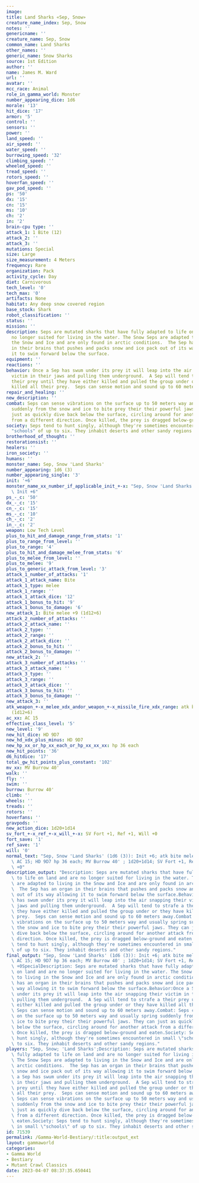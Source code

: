 ```yaml
---
image:
title: Land Sharks «Sep, Snow»
creature_name_index: Sep, Snow
notes: ''
genericname: ''
creature_name: Sep, Snow
common_name: Land Sharks
other_names: ''
generic_name: Snow Sharks
source: 1st Edition
author: ''
name: James M. Ward
url: ''
avatar: ''
mcc_race: Animal
role_in_gamma_world: Monster
number_appearing_dice: 1d6
morale: '13'
hit_dice: '17'
armor: '5'
control: ''
sensors: ''
power: ''
land_speed: ''
air_speed: ''
water_speed: ''
burrowing_speed: '32'
climbing_speed: ''
wheeled_speed: ''
tread_speed: ''
rotors_speed: ''
hoverfan_speed: ''
gav_pod_speed: ''
ps: '50'
dx: '15'
cn: '15'
ms: '10'
ch: '2'
in: '2'
brain-cpu type: ''
attack_1: 1 Bite (12)
attack_2: ''
attack_3: ''
mutations: Special
size: Large
size_measurement: 4 Meters
frequency: Rare
organization: Pack
activity_cycle: Day
diet: Carnivorous
tech_level: '0'
tech_max: '0'
artifacts: None
habitat: Any deep snow covered region
base_stock: Shark
robot_classification: ''
status: ''
mission: ''
description: Seps are mutated sharks that have fully adapted to life on land and are
  no longer suited for living in the water. The Snow Seps are adapted to living in
  the Snow and Ice and are only found in arctic conditions.  The Sep has an organ
  in their brains that pushes and packs snow and ice pack out of its way allowing
  it to swim forward below the surface.
equipment: ''
reactions: ''
behavior: Once a Sep has swum under its prey it will leap into the air snapping their
  victim in their jaws and pulling them underground.  A Sep will tend to strafe a
  their prey until they have either killed and pulled the group under or they have
  killed all their prey.  Seps can sense motion and sound up to 60 meters away.
repair_and_healing: ''
new_description: ''
combat: Seps can sense vibrations on the surface up to 50 meters way and usually spring
  suddenly from the snow and ice to bite prey their their powerful jaws. They can
  just as quickly dive back below the surface, circling around for another attack
  from a different direction. Once killed, the prey is dragged below-ground and eaten.
society: Seps tend to hunt singly, although they're sometimes encountered in small
  "schools" of up to six. They inhabit deserts and other sandy regions.
brotherhood_of_thought: ''
restorationsist: ''
healers: ''
iron_society: ''
humans: ''
monster_name: Sep, Snow 'Land Sharks'
number_appearing: 1d6 (3)
number_appearing_single: '3'
init: '+6'
monster_name_xx_number_if_applicable_init_+-x: "Sep, Snow 'Land Sharks' (1d6 (3)):\
  \ Init +6"
ps_-_c: '50'
dx_-_c: '15'
cn_-_c: '15'
ms_-_c: '10'
ch_-_c: '2'
in_-_c: '2'
weapon: Low Tech Level
plus_to_hit_and_damage_range_from_stats: '1'
plus_to_range_from_level: ''
plus_to_range: '4'
plus_to_hit_and_damage_melee_from_stats: '6'
plus_to_melee_from_level: ''
plus_to_melee: '9'
plus_to_generic_attack_from_level: '3'
attack_1_number_of_attacks: '1'
attack_1_attack_name: Bite
attack_1_type: melee
attack_1_range: ''
attack_1_attack_dice: '12'
attack_1_bonus_to_hit: '9'
attack_1_bonus_to_damage: '6'
new_attack_1: Bite melee +9 (1d12+6)
attack_2_number_of_attacks: ''
attack_2_attack_name: ''
attack_2_type: ''
attack_2_range: ''
attack_2_attack_dice: ''
attack_2_bonus_to_hit: ''
attack_2_bonus_to_damage: ''
new_attack_2: ''
attack_3_number_of_attacks: ''
attack_3_attack_name: ''
attack_3_type: ''
attack_3_range: ''
attack_3_attack_dice: ''
attack_3_bonus_to_hit: ''
attack_3_bonus_to_damage: ''
new_attack_3: ''
atk_weapon_+-x_melee_xdx_andor_weapon_+-x_missile_fire_xdx_range: atk bite melee +9
  (1d12+6)
ac_xx: AC 15
effective_class_level: '5'
new_level: '9'
new_hit_dice: HD 9D7
new_hd_xdx_plus_minus: HD 9D7
new_hp_xx_or_hp_xx_each_or_hp_xx_xx_xx: hp 36 each
new_hit_points: '36'
d6_hitdice: '17'
total_gw_hit_points_plus_constant: '102'
mv_xx: MV Burrow 40'
walk: ''
fly: ''
swim: ''
burrow: Burrow 40'
climb: ''
wheels: ''
treads: ''
rotors: ''
hoverfans: ''
gravpods: ''
new_action_dice: 1d20+1d14
sv_fort_+-x_ref_+-x_will_+-x: SV Fort +1, Ref +1, Will +0
fort_save: '1'
ref_save: '1'
will: '0'
normal_text: "Sep, Snow 'Land Sharks' (1d6 (3)): Init +6; atk bite melee +9 (1d12+6);\
  \ AC 15; HD 9D7 hp 36 each; MV Burrow 40' ; 1d20+1d14; SV Fort +1, Ref +1, Will\
  \ +0"
description_output: "Description: Seps are mutated sharks that have fully adapted\
  \ to life on land and are no longer suited for living in the water. The Snow Seps\
  \ are adapted to living in the Snow and Ice and are only found in arctic conditions.\
  \  The Sep has an organ in their brains that pushes and packs snow and ice pack\
  \ out of its way allowing it to swim forward below the surface.Behavior:Once a Sep\
  \ has swum under its prey it will leap into the air snapping their victim in their\
  \ jaws and pulling them underground.  A Sep will tend to strafe a their prey until\
  \ they have either killed and pulled the group under or they have killed all their\
  \ prey.  Seps can sense motion and sound up to 60 meters away.Combat: Seps can sense\
  \ vibrations on the surface up to 50 meters way and usually spring suddenly from\
  \ the snow and ice to bite prey their their powerful jaws. They can just as quickly\
  \ dive back below the surface, circling around for another attack from a different\
  \ direction. Once killed, the prey is dragged below-ground and eaten.Society: Seps\
  \ tend to hunt singly, although they're sometimes encountered in small \"schools\"\
  \ of up to six. They inhabit deserts and other sandy regions."
final_output: "Sep, Snow 'Land Sharks' (1d6 (3)): Init +6; atk bite melee +9 (1d12+6);\
  \ AC 15; HD 9D7 hp 36 each; MV Burrow 40' ; 1d20+1d14; SV Fort +1, Ref +1, Will\
  \ +0SpecialDescription: Seps are mutated sharks that have fully adapted to life\
  \ on land and are no longer suited for living in the water. The Snow Seps are adapted\
  \ to living in the Snow and Ice and are only found in arctic conditions.  The Sep\
  \ has an organ in their brains that pushes and packs snow and ice pack out of its\
  \ way allowing it to swim forward below the surface.Behavior:Once a Sep has swum\
  \ under its prey it will leap into the air snapping their victim in their jaws and\
  \ pulling them underground.  A Sep will tend to strafe a their prey until they have\
  \ either killed and pulled the group under or they have killed all their prey. \
  \ Seps can sense motion and sound up to 60 meters away.Combat: Seps can sense vibrations\
  \ on the surface up to 50 meters way and usually spring suddenly from the snow and\
  \ ice to bite prey their their powerful jaws. They can just as quickly dive back\
  \ below the surface, circling around for another attack from a different direction.\
  \ Once killed, the prey is dragged below-ground and eaten.Society: Seps tend to\
  \ hunt singly, although they're sometimes encountered in small \"schools\" of up\
  \ to six. They inhabit deserts and other sandy regions."
players: "Sep, Snow; 'Land Sharks';Description: Seps are mutated sharks that have\
  \ fully adapted to life on land and are no longer suited for living in the water.\
  \ The Snow Seps are adapted to living in the Snow and Ice and are only found in\
  \ arctic conditions.  The Sep has an organ in their brains that pushes and packs\
  \ snow and ice pack out of its way allowing it to swim forward below the surface.Behavior:Once\
  \ a Sep has swum under its prey it will leap into the air snapping their victim\
  \ in their jaws and pulling them underground.  A Sep will tend to strafe a their\
  \ prey until they have either killed and pulled the group under or they have killed\
  \ all their prey.  Seps can sense motion and sound up to 60 meters away.Combat:\
  \ Seps can sense vibrations on the surface up to 50 meters way and usually spring\
  \ suddenly from the snow and ice to bite prey their their powerful jaws. They can\
  \ just as quickly dive back below the surface, circling around for another attack\
  \ from a different direction. Once killed, the prey is dragged below-ground and\
  \ eaten.Society: Seps tend to hunt singly, although they're sometimes encountered\
  \ in small \"schools\" of up to six. They inhabit deserts and other sandy regions.|"
id: 71539
permalink: /Gamma-World-Bestiary/:title:output_ext
layout: gammaworld
categories:
- Gamma World
- Bestiary
- Mutant Crawl Classics
date: 2023-04-07 08:37:35.650441
---
```

